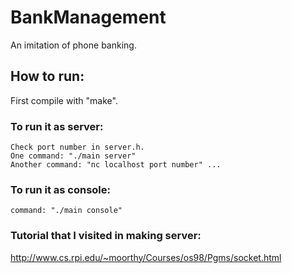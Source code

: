 # BankManagement
An imitation of phone banking.

## How to run: 
  First compile with "make". 
  
  ### To run it as server: 
    Check port number in server.h. 
    One command: "./main server" 
    Another command: "nc localhost port number" ... 
    
  ### To run it as console: 
    command: "./main console" 

### Tutorial that I visited in making server:
http://www.cs.rpi.edu/~moorthy/Courses/os98/Pgms/socket.html

